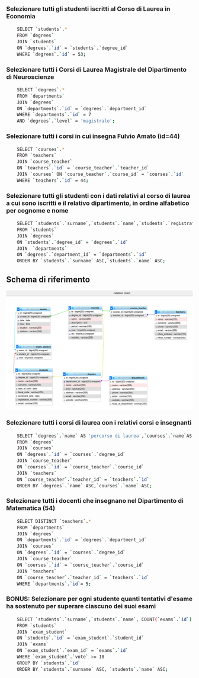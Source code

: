 ### Selezionare tutti gli studenti iscritti al Corso di Laurea in Economia
```bash
    SELECT `students`.* 
    FROM `degrees`
    JOIN `students`
    ON `degrees`.`id` = `students`.`degree_id`
    WHERE `degrees`.`id` = 53;
```
### Selezionare tutti i Corsi di Laurea Magistrale del Dipartimento di Neuroscienze
```bash
    SELECT `degrees`.* 
    FROM `departments` 
    JOIN `degrees`
    ON `departments`.`id` = `degrees`.`department_id`
    WHERE `departments`.`id` = 7
    AND `degrees`.`level` = 'magistrale';
```
### Selezionare tutti i corsi in cui insegna Fulvio Amato (id=44)
```bash
    SELECT `courses`.*
    FROM `teachers` 
    JOIN `course_teacher` 
    ON `teachers`.`id` = `course_teacher`.`teacher_id` 
    JOIN `courses` ON `course_teacher`.`course_id` = `courses`.`id` 
    WHERE `teachers`.`id` = 44; 
```
### Selezionare tutti gli studenti con i dati relativi al corso di laurea a cui sono iscritti e il relativo dipartimento, in ordine alfabetico per cognome e nome
```bash
    SELECT `students`.`surname`,`students`.`name`,`students`.`registration_number`,`degrees`.*,`departments`.`name`
    FROM `students` 
    JOIN `degrees`
    ON `students`.`degree_id` = `degrees`.`id`
    JOIN  `departments` 
    ON `degrees`.`department_id` = `departments`.`id`
    ORDER BY `students`.`surname` ASC,`students`.`name` ASC;
```
## Schema di riferimento
![App Screenshot](db-university.png)
### Selezionare tutti i corsi di laurea con i relativi corsi e insegnanti
```bash
    SELECT `degrees`.`name` AS 'percorso di laurea',`courses`.`name`AS 'corsi',`teachers`.`name`AS 'nome professore',`teachers`.`surname`AS 'cognome professore'
    FROM `degrees`
    JOIN `courses`
    ON `degrees`.`id` = `courses`.`degree_id`
    JOIN `course_teacher`
    ON `courses`.`id` = `course_teacher`.`course_id`
    JOIN `teachers`
    ON `course_teacher`.`teacher_id` = `teachers`.`id`
    ORDER BY `degrees`.`name` ASC,`courses`.`name` ASC;
```
### Selezionare tutti i docenti che insegnano nel Dipartimento di Matematica (54)
```bash
    SELECT DISTINCT `teachers`.* 
    FROM `departments` 
    JOIN `degrees` 
    ON `departments`.`id` = `degrees`.`department_id` 
    JOIN `courses` 
    ON `degrees`.`id` = `courses`.`degree_id` 
    JOIN `course_teacher` 
    ON `courses`.`id` = `course_teacher`.`course_id` 
    JOIN `teachers` 
    ON `course_teacher`.`teacher_id` = `teachers`.`id` 
    WHERE `departments`.`id`= 5; 
```
### BONUS: Selezionare per ogni studente quanti tentativi d'esame ha sostenuto per superare ciascuno dei suoi esami
```bash
    SELECT `students`.`surname`,`students`.`name`, COUNT(`exams`.`id`) AS 'numero tentativi'
    FROM `students`
    JOIN `exam_student`
    ON `students`.`id` = `exam_student`.`student_id`
    JOIN `exams`
    ON `exam_student`.`exam_id` = `exams`.`id`
    WHERE `exam_student`.`vote` >= 18
    GROUP BY `students`.`id`
    ORDER BY `students`.`surname` ASC, `students`.`name` ASC;
```